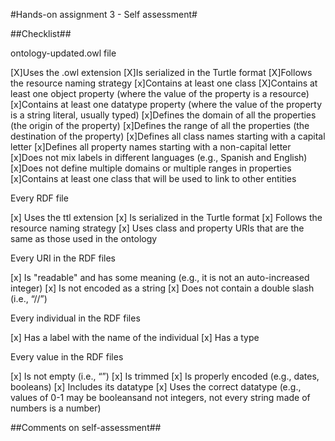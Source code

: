 #Hands-on assignment 3 - Self assessment#

##Checklist##

ontology-updated.owl file

[X]Uses the .owl extension
[X]Is serialized in the Turtle format
[X]Follows the resource naming strategy
[x]Contains at least one class
[X]Contains at least one object property (where the value of the property is a resource)
[x]Contains at least one datatype property (where the value of the property is a string literal, usually typed)
[x]Defines the domain of all the properties (the origin of the property)
[x]Defines the range of all the properties (the destination of the property)
[x]Defines all class names starting with a capital letter
[x]Defines all property names starting with a non-capital letter
[x]Does not mix labels in different languages (e.g., Spanish and English)
[x]Does not define multiple domains or multiple ranges in properties
[x]Contains at least one class that will be used to link to other entities

Every RDF file

[x] Uses the ttl extension
[x] Is serialized in the Turtle format
[x] Follows the resource naming strategy
[x] Uses class and property URIs that are the same as those used in the ontology

Every URI in the RDF files

[x] Is "readable" and has some meaning (e.g., it is not an auto-increased integer)
[x] Is not encoded as a string
[x] Does not contain a double slash (i.e., “//”)

Every individual in the RDF files

[x] Has a label with the name of the individual
[x] Has a type

Every value in the RDF files

[x] Is not empty (i.e., “”)
[x] Is trimmed
[x] Is properly encoded (e.g., dates, booleans)
[x] Includes its datatype
[x] Uses the correct datatype (e.g., values of 0-1 may be booleansand not integers, not every string made of numbers is a number)

##Comments on self-assessment##
